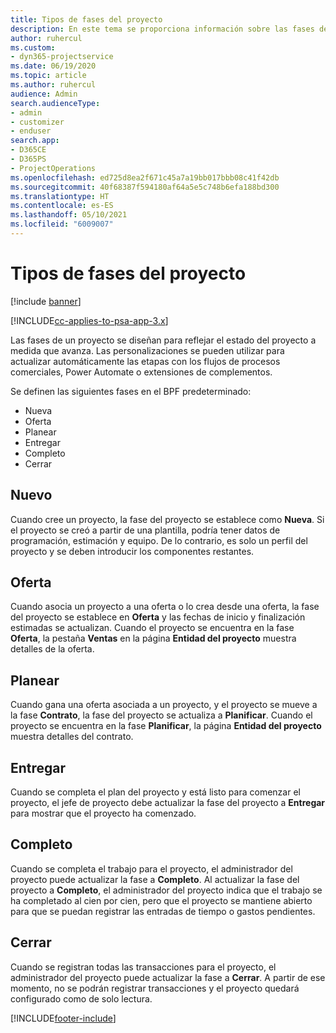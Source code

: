 ```yaml
---
title: Tipos de fases del proyecto
description: En este tema se proporciona información sobre las fases del proyecto.
author: ruhercul
ms.custom:
- dyn365-projectservice
ms.date: 06/19/2020
ms.topic: article
ms.author: ruhercul
audience: Admin
search.audienceType:
- admin
- customizer
- enduser
search.app:
- D365CE
- D365PS
- ProjectOperations
ms.openlocfilehash: ed725d8ea2f671c45a7a19bb017bbb08c41f42db
ms.sourcegitcommit: 40f68387f594180af64a5e5c748b6efa188bd300
ms.translationtype: HT
ms.contentlocale: es-ES
ms.lasthandoff: 05/10/2021
ms.locfileid: "6009007"
---
```

# <a name="project-stage-types"></a>Tipos de fases del proyecto 

[!include [banner](../includes/psa-now-project-operations.md)]

[!INCLUDE[cc-applies-to-psa-app-3.x](../includes/cc-applies-to-psa-app-3x.md)]

Las fases de un proyecto se diseñan para reflejar el estado del proyecto a medida que avanza. Las personalizaciones se pueden utilizar para actualizar automáticamente las etapas con los flujos de procesos comerciales, Power Automate o extensiones de complementos.

Se definen las siguientes fases en el BPF predeterminado:

- Nueva
- Oferta
- Planear
- Entregar
- Completo
- Cerrar 

## <a name="new"></a>Nuevo

Cuando cree un proyecto, la fase del proyecto se establece como **Nueva**. Si el proyecto se creó a partir de una plantilla, podría tener datos de programación, estimación y equipo. De lo contrario, es solo un perfil del proyecto y se deben introducir los componentes restantes.

## <a name="quote"></a>Oferta

Cuando asocia un proyecto a una oferta o lo crea desde una oferta, la fase del proyecto se establece en **Oferta** y las fechas de inicio y finalización estimadas se actualizan. Cuando el proyecto se encuentra en la fase **Oferta**, la pestaña **Ventas** en la página **Entidad del proyecto** muestra detalles de la oferta.

## <a name="plan"></a>Planear

Cuando gana una oferta asociada a un proyecto, y el proyecto se mueve a la fase **Contrato**, la fase del proyecto se actualiza a **Planificar**. Cuando el proyecto se encuentra en la fase **Planificar**, la página **Entidad del proyecto** muestra detalles del contrato.

## <a name="deliver"></a>Entregar

Cuando se completa el plan del proyecto y está listo para comenzar el proyecto, el jefe de proyecto debe actualizar la fase del proyecto a **Entregar** para mostrar que el proyecto ha comenzado.

## <a name="complete"></a>Completo 

Cuando se completa el trabajo para el proyecto, el administrador del proyecto puede actualizar la fase a **Completo**. Al actualizar la fase del proyecto a **Completo**, el administrador del proyecto indica que el trabajo se ha completado al cien por cien, pero que el proyecto se mantiene abierto para que se puedan registrar las entradas de tiempo o gastos pendientes.

## <a name="close"></a>Cerrar

Cuando se registran todas las transacciones para el proyecto, el administrador del proyecto puede actualizar la fase a **Cerrar**. A partir de ese momento, no se podrán registrar transacciones y el proyecto quedará configurado como de solo lectura.


[!INCLUDE[footer-include](../includes/footer-banner.md)]